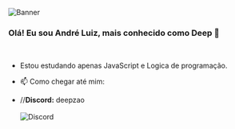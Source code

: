 ![Banner](https://c4.wallpaperflare.com/wallpaper/107/856/884/black-white-programming-programming-language-python-programming-hd-wallpaper-preview.jpg)

### Olá! Eu sou André Luiz, mais conhecido como Deep 👋
<br>

 - Estou estudando apenas JavaScript e Logica de programação.
 - 📫 Como chegar até mim:
   
 - //**Discord:** deepzao<br>  
![Discord]([https://img.shields.io/badge/unity-%23000000.svg?style=for-the-badge&logo=unity&logoColor=white](https://camo.githubusercontent.com/3f990cfefb64f13d28397fe586c3aa38a81fde585de479205d63c79363ebe07a/68747470733a2f2f696d672e736869656c64732e696f2f62616467652f446973636f72642d3732383944413f7374796c653d666f722d7468652d6261646765266c6f676f3d646973636f7264266c6f676f436f6c6f723d7768697465)https://camo.githubusercontent.com/3f990cfefb64f13d28397fe586c3aa38a81fde585de479205d63c79363ebe07a/68747470733a2f2f696d672e736869656c64732e696f2f62616467652f446973636f72642d3732383944413f7374796c653d666f722d7468652d6261646765266c6f676f3d646973636f7264266c6f676f436f6c6f723d7768697465)
 
